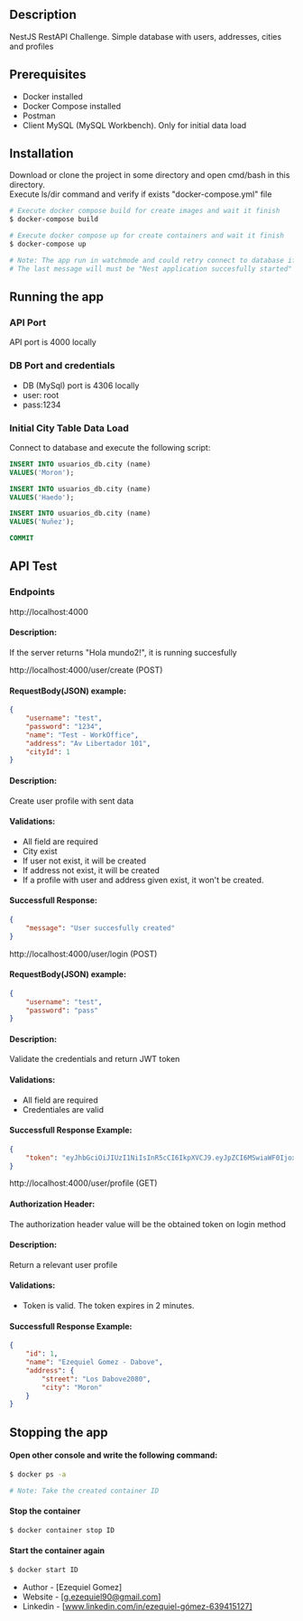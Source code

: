 

## Description

NestJS RestAPI Challenge. Simple database with users, addresses, cities and profiles

## Prerequisites
- Docker installed
- Docker Compose installed
- Postman
- Client MySQL (MySQL Workbench). Only for initial data load


## Installation

Download or clone the project in some directory and open cmd/bash in this directory. <br />
Execute ls/dir command and verify if exists "docker-compose.yml" file 

```bash
# Execute docker compose build for create images and wait it finish 
$ docker-compose build

# Execute docker compose up for create containers and wait it finish
$ docker-compose up

# Note: The app run in watchmode and could retry connect to database if it not is created yet
# The last message will must be "Nest application succesfully started"
```

## Running the app

### API Port
API port is 4000 locally

### DB Port and credentials
- DB (MySql) port is 4306 locally
- user: root
- pass:1234

### Initial City Table Data Load

Connect to database and execute the following script:
``` sql
INSERT INTO usuarios_db.city (name)
VALUES('Moron');

INSERT INTO usuarios_db.city (name)
VALUES('Haedo');

INSERT INTO usuarios_db.city (name)
VALUES('Nuñez');

COMMIT
```

## API Test

### Endpoints

http://localhost:4000

#### Description: 
If the server returns "Hola mundo2!", it is running succesfully 


http://localhost:4000/user/create (POST)

#### RequestBody(JSON) example:
```json
{
    "username": "test",
    "password": "1234",
    "name": "Test - WorkOffice",
    "address": "Av Libertador 101",
    "cityId": 1
}
```

#### Description: 
Create user profile with sent data

#### Validations: 
- All field are required
- City exist
- If user not exist, it will be created
- If address not exist, it will be created
- If a profile with user and address given exist, it won't be created.

#### Successfull Response:
```json
{
    "message": "User succesfully created"
}
```

http://localhost:4000/user/login (POST)

#### RequestBody(JSON) example:
```json
{
    "username": "test",
    "password": "pass"
}
```

#### Description: 
Validate the credentials and return JWT token

#### Validations: 
- All field are required
- Credentiales are valid

#### Successfull Response Example:
```json
{
    "token": "eyJhbGciOiJIUzI1NiIsInR5cCI6IkpXVCJ9.eyJpZCI6MSwiaWF0IjoxNjMwOTY1Mzk0LCJleHAiOjE2MzA5NjU1MTR9.HJT5no0Os-qsJpLvipP2x9ppT3iz9Vw4qi8OO45YLF0"
}
```

http://localhost:4000/user/profile (GET)

#### Authorization Header:
The authorization header value will be the obtained token on login method

#### Description: 
Return a relevant user profile

#### Validations: 
- Token is valid. The token expires in 2 minutes.

#### Successfull Response Example:
```json
{
    "id": 1,
    "name": "Ezequiel Gomez - Dabove",
    "address": {
        "street": "Los Dabove2080",
        "city": "Moron"
    }
}
```

## Stopping the app

#### Open other console and write the following command:
```bash 
$ docker ps -a

# Note: Take the created container ID
```

#### Stop the container
```bash 
$ docker container stop ID
```

#### Start the container again

```bash 
$ docker start ID
```


- Author - [Ezequiel Gomez]
- Website - [g.ezequiel90@gmail.com]
- Linkedin - [www.linkedin.com/in/ezequiel-gómez-639415127]

